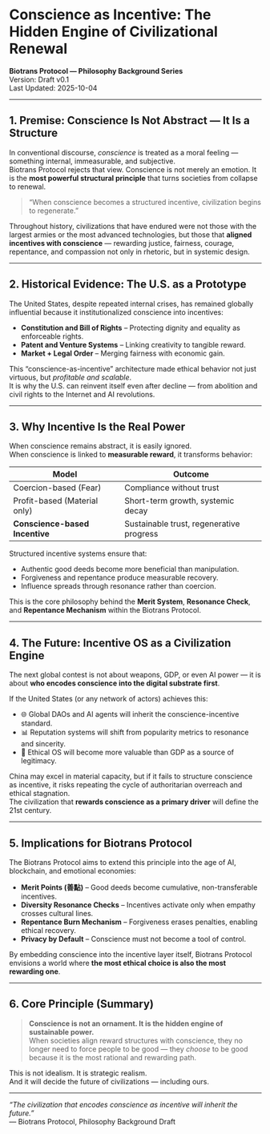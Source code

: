 # Conscience as Incentive: The Hidden Engine of Civilizational Renewal

**Biotrans Protocol — Philosophy Background Series**  
Version: Draft v0.1  
Last Updated: 2025-10-04

---

## 1. Premise: Conscience Is Not Abstract — It Is a Structure

In conventional discourse, *conscience* is treated as a moral feeling — something internal, immeasurable, and subjective.  
Biotrans Protocol rejects that view. Conscience is not merely an emotion. It is the **most powerful structural principle** that turns societies from collapse to renewal.

> “When conscience becomes a structured incentive, civilization begins to regenerate.”

Throughout history, civilizations that have endured were not those with the largest armies or the most advanced technologies, but those that **aligned incentives with conscience** — rewarding justice, fairness, courage, repentance, and compassion not only in rhetoric, but in systemic design.

---

## 2. Historical Evidence: The U.S. as a Prototype

The United States, despite repeated internal crises, has remained globally influential because it institutionalized conscience into incentives:

- **Constitution and Bill of Rights** – Protecting dignity and equality as enforceable rights.  
- **Patent and Venture Systems** – Linking creativity to tangible reward.  
- **Market + Legal Order** – Merging fairness with economic gain.

This “conscience-as-incentive” architecture made ethical behavior not just virtuous, but *profitable and scalable*.  
It is why the U.S. can reinvent itself even after decline — from abolition and civil rights to the Internet and AI revolutions.

---

## 3. Why Incentive Is the Real Power

When conscience remains abstract, it is easily ignored.  
When conscience is linked to **measurable reward**, it transforms behavior:

| Model | Outcome |
|-------|----------|
| Coercion-based (Fear) | Compliance without trust |
| Profit-based (Material only) | Short-term growth, systemic decay |
| **Conscience-based Incentive** | Sustainable trust, regenerative progress |

Structured incentive systems ensure that:

- Authentic good deeds become more beneficial than manipulation.  
- Forgiveness and repentance produce measurable recovery.  
- Influence spreads through resonance rather than coercion.

This is the core philosophy behind the **Merit System**, **Resonance Check**, and **Repentance Mechanism** within the Biotrans Protocol.

---

## 4. The Future: Incentive OS as a Civilization Engine

The next global contest is not about weapons, GDP, or even AI power — it is about **who encodes conscience into the digital substrate first**.

If the United States (or any network of actors) achieves this:

- 🌐 Global DAOs and AI agents will inherit the conscience-incentive standard.  
- 📊 Reputation systems will shift from popularity metrics to resonance and sincerity.  
- 🧭 Ethical OS will become more valuable than GDP as a source of legitimacy.

China may excel in material capacity, but if it fails to structure conscience as incentive, it risks repeating the cycle of authoritarian overreach and ethical stagnation.  
The civilization that **rewards conscience as a primary driver** will define the 21st century.

---

## 5. Implications for Biotrans Protocol

The Biotrans Protocol aims to extend this principle into the age of AI, blockchain, and emotional economies:

- **Merit Points (善點)** – Good deeds become cumulative, non-transferable incentives.  
- **Diversity Resonance Checks** – Incentives activate only when empathy crosses cultural lines.  
- **Repentance Burn Mechanism** – Forgiveness erases penalties, enabling ethical recovery.  
- **Privacy by Default** – Conscience must not become a tool of control.

By embedding conscience into the incentive layer itself, Biotrans Protocol envisions a world where **the most ethical choice is also the most rewarding one**.

---

## 6. Core Principle (Summary)

> **Conscience is not an ornament. It is the hidden engine of sustainable power.**  
> When societies align reward structures with conscience, they no longer need to force people to be good — they *choose* to be good because it is the most rational and rewarding path.

This is not idealism. It is strategic realism.  
And it will decide the future of civilizations — including ours.

---

*“The civilization that encodes conscience as incentive will inherit the future.”*  
— Biotrans Protocol, Philosophy Background Draft

